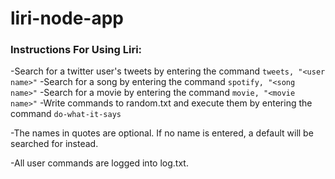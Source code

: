 # liri-node-app

### Instructions For Using Liri:
-Search for a twitter user's tweets by entering the command `tweets, "<user name>"`
-Search for a song by entering the command `spotify, "<song name>"`
-Search for a movie by entering the command `movie, "<movie name>"`
-Write commands to random.txt and execute them by entering the command `do-what-it-says`

-The names in quotes are optional. If no name is entered, a default will be searched for instead.

-All user commands are logged into log.txt.